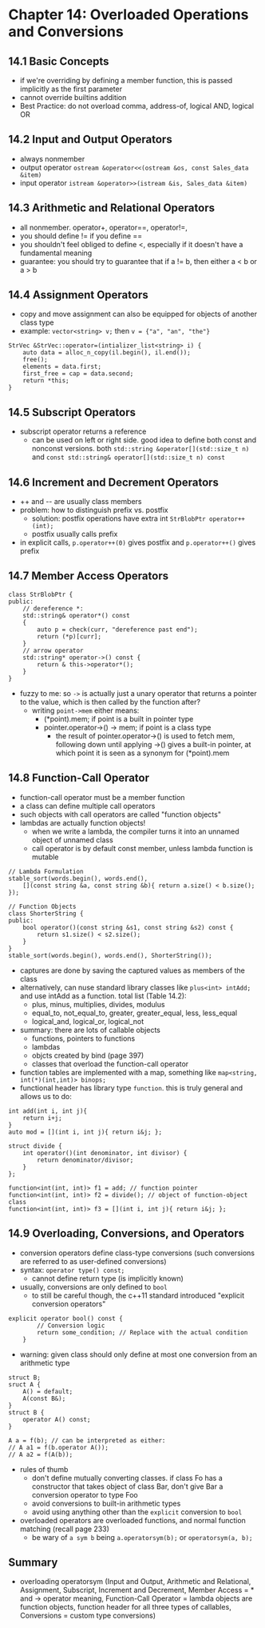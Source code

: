 # Chapter 14: Overloaded Operations and Conversions


## 14.1 Basic Concepts
- if we're overriding by defining a member function, this is passed implicitly as the first parameter
- cannot override builtins addition
- Best Practice: do not overload comma, address-of, logical AND, logical OR

## 14.2 Input and Output Operators
- always nonmember
- output operator `ostream &operator<<(ostream &os, const Sales_data &item)`
- input operator `istream &operator>>(istream &is, Sales_data &item)`

## 14.3 Arithmetic and Relational Operators
- all nonmember. operator+, operator==, operator!=, 
- you should define != if you define ==
- you shouldn't feel obliged to define <, especially if it doesn't have a fundamental meaning
- guarantee: you should try to guarantee that if a != b, then either a < b or a > b

## 14.4 Assignment Operators
- copy and move assignment can also be equipped for objects of another class type
- example: `vector<string> v;` then `v = {"a", "an", "the"}`
```
StrVec &StrVec::operator=(intializer_list<string> i) {
    auto data = alloc_n_copy(il.begin(), il.end());
    free();
    elements = data.first;
    first_free = cap = data.second;
    return *this;
}

```

## 14.5 Subscript Operators
- subscript operator returns a reference
    - can be used on left or right side. good idea to define both const and nonconst versions. both `std::string &operator[](std::size_t n)` and `const std::string& operator[](std::size_t n) const`


## 14.6 Increment and Decrement Operators
- ++ and -- are usually class members
- problem: how to distinguish prefix vs. postfix
    - solution: postfix operations have extra int `StrBlobPtr operator++(int);`
    - postfix usually calls prefix
- in explicit calls, `p.operator++(0)` gives postfix and `p.operator++()` gives prefix

## 14.7 Member Access Operators
```
class StrBlobPtr {
public:
    // dereference *:
    std::string& operator*() const
    {
        auto p = check(curr, "dereference past end");
        return (*p)[curr];
    }
    // arrow operator
    std::string* operator->() const {
        return & this->operator*();
    }
}
```
- fuzzy to me: so `->` is actually just a unary operator that returns a pointer to the value, which is then called by the function after?
    - writing `point->mem` either means:
        - (*point).mem; if point is a built in pointer type
        - pointer.operator->() -> mem; if point is a class type
            - the result of pointer.operator->() is used to fetch mem, following down until applying ->() gives a built-in pointer, at which point it is seen as a synonym for (*point).mem

## 14.8 Function-Call Operator
- function-call operator must be a member function
- a class can define multiple call operators
- such objects with call operators are called "function objects"
- lambdas are actually function objects!
    - when we write a lambda, the compiler turns it into an unnamed object of unnamed class
    - call operator is by default const member, unless lambda function is mutable
```
// Lambda Formulation
stable_sort(words.begin(), words.end(),
    [](const string &a, const string &b){ return a.size() < b.size(); });

// Function Objects
class ShorterString {
public:
    bool operator()(const string &s1, const string &s2) const {
        return s1.size() < s2.size();
    }
}
stable_sort(words.begin(), words.end(), ShorterString());
```
- captures are done by saving the captured values as members of the class
- alternatively, can nuse standard library classes like `plus<int> intAdd;` and use intAdd as a function. total list (Table 14.2): 
    - plus, minus, multiplies, divides, modulus
    - equal_to, not_equal_to, greater, greater_equal, less, less_equal
    - logical_and, logical_or, logical_not
- summary: there are lots of callable objects
    - functions, pointers to functions
    - lambdas
    - objcts created by bind (page 397)
    - classes that overload the function-call operator
- function tables are implemented with a map, something like `map<string, int(*)(int,int)> binops;`
- functional header has library type `function`. this is truly general and allows us to do:
```
int add(int i, int j){
    return i+j;
}
auto mod = [](int i, int j){ return i&j; };

struct divide {
    int operator()(int denominator, int divisor) {
        return denominator/divisor;
    }
};

function<int(int, int)> f1 = add; // function pointer
function<int(int, int)> f2 = divide(); // object of function-object class
function<int(int, int)> f3 = [](int i, int j){ return i&j; };
```


## 14.9 Overloading, Conversions, and Operators
- conversion operators define class-type conversions (such conversions are referred to as user-defined conversions)
- syntax: `operator type() const;`
    - cannot define return type (is implicitly known)
- usually, conversions are only defined to `bool`
    - to still be careful though, the c++11 standard introduced "explicit conversion operators"
```
explicit operator bool() const {
        // Conversion logic
        return some_condition; // Replace with the actual condition
    }
```
- warning: given class should only define at most one conversion from an arithmetic type

```
struct B;
sruct A {
    A() = default;
    A(const B&);
}
struct B {
    operator A() const;
}

A a = f(b); // can be interpreted as either:
// A a1 = f(b.operator A());
// A a2 = f(A(b));
```
- rules of thumb
    - don't define mutually converting classes. if class Fo has a constructor that takes object of class Bar, don't give Bar a conversion operator to type Foo
    - avoid conversions to built-in arithmetic types
    - avoid using anything other than the `explicit` conversion to `bool`
- overloaded operators are overloaded functions, and normal function matching (recall page 233)
    - be wary of `a sym b` being `a.operatorsym(b);` or `operatorsym(a, b);`

## Summary
- overloading operatorsym (Input and Output, Arithmetic and Relational, Assignment, Subscript, Increment and Decrement, Member Access = * and -> operator meaning, Function-Call Operator = lambda objects are function objects, function header for all three types of callables, Conversions = custom type conversions)